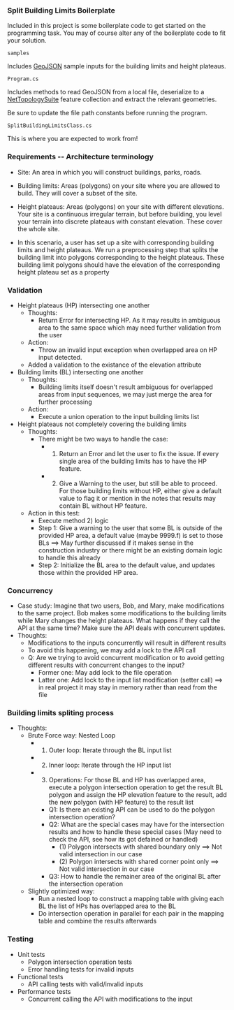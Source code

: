### Split Building Limits Boilerplate

Included in this project is some boilerplate code to get started on the programming task. You may of course alter any of the boilerplate code to fit your solution.

`samples` 

Includes [GeoJSON](https://en.wikipedia.org/wiki/GeoJSON) sample inputs for the building limits and height plateaus.


`Program.cs`

Includes methods to read GeoJSON from a local file, deserialize to a [NetTopologySuite](https://github.com/NetTopologySuite/NetTopologySuite) feature collection
and extract the relevant geometries.

Be sure to update the file path constants before running the program.

`SplitBuildingLimitsClass.cs`

This is where you are expected to work from!

### Requirements -- Architecture terminology
- Site: An area in which you will construct buildings, parks, roads.
- Building limits: Areas (polygons) on your site where you are allowed to build. They 
will cover a subset of the site. 
- Height plateaus: Areas (polygons) on your site with different elevations. Your site is 
a continuous irregular terrain, but before building, you level your terrain into discrete 
plateaus with constant elevation. These cover the whole site.

- In this scenario, a user has set up a site with corresponding building limits and height 
plateaus. We run a preprocessing step that splits the building limit into polygons 
corresponding to the height plateaus. These building limit polygons should have the 
elevation of the corresponding height plateau set as a property

### Validation
- Height plateaus (HP) intersecting one another
    - Thoughts: 
        - Return Error for intersecting HP. As it may results in ambiguous area to the same space which may need further validation from the user
    - Action:
        - Throw an invalid input exception when overlapped area on HP input detected.
    - Added a validation to the existance of the elevation attribute
- Building limits (BL) intersecting one another 
    - Thoughts:
        - Building limits itself doesn't result ambiguous for overlapped areas from input sequences, we may just merge the area for further processing
    - Action:
        - Execute a union operation to the input building limits list
- Height plateaus not completely covering the building limits
    - Thoughts:
        - There might be two ways to handle the case:
            - 1) Return an Error and let the user to fix the issue. If every single area of the building limits has to have the HP feature.
            - 2) Give a Warning to the user, but still be able to proceed. For those building limits without HP, either give a default value to flag it or mention in the notes that results may contain BL without HP feature.
    - Action in this test:
        - Execute method 2) logic
        - Step 1: Give a warning to the user that some BL is outside of the provided HP area, a default value (maybe 9999.f) is set to those BLs ==> May further discussed if it makes sense in the construction industry or there might be an existing domain logic to handle this already
        - Step 2: Initialize the BL area to the default value, and updates those within the provided HP area.

### Concurrency
- Case study: Imagine that two users, Bob, and Mary, make modifications to the same project. Bob 
makes some modifications to the building limits while Mary changes the height 
plateaus. What happens if they call the API at the same time? Make sure the API 
deals with concurrent updates.
- Thoughts: 
    - Modifications to the inputs concurrently will result in different results
    - To avoid this happening, we may add a lock to the API call
    - Q: Are we trying to avoid concurrent modification or to avoid getting different results with concurrent changes to the input?
        - Former one: May add lock to the file operation
        - Latter one: Add lock to the input list modification (setter call) ==> in real project it may stay in memory rather than read from the file

### Building limits spliting process
- Thoughts:
    - Brute Force way: Nested Loop
        - 1) Outer loop: Iterate through the BL input list
        - 2) Inner loop: Iterate through the HP input list
        - 3) Operations: For those BL and HP has overlapped area, execute a polygon intersection operation to get the result BL polygon and assign the HP elevation feature to the result, add the new polygon (with HP feature) to the result list
            - Q1: Is there an existing API can be used to do the polygon intersection operation?
            - Q2: What are the special cases may have for the intersection results and how to handle these special cases (May need to check the API, see how its got defained or handled)
                - (1) Polygon intersects with shared boundary only ==> Not valid intersection in our case
                - (2) Polygon intersects with shared corner point only ==> Not valid intersection in our case
            - Q3: How to handle the remainer area of the original BL after the intersection operation
    - Slightly optimized way:
        - Run a nested loop to construct a mapping table with giving each BL the list of HPs has overlapped area to the BL
        - Do intersection operation in parallel for each pair in the mapping table and combine the results afterwards

### Testing
- Unit tests
    - Polygon intersection operation tests
    - Error handling tests for invalid inputs
- Functional tests
    - API calling tests with valid/invalid inputs
- Performance tests
    - Concurrent calling the API with modifications to the input
